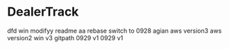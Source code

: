 # DealerTrack

dfd
win modifyy
readme aa
rebase
switch to 0928 agian
aws version3
aws version2
win v3
gitpath
0929 v1
0929 v1
